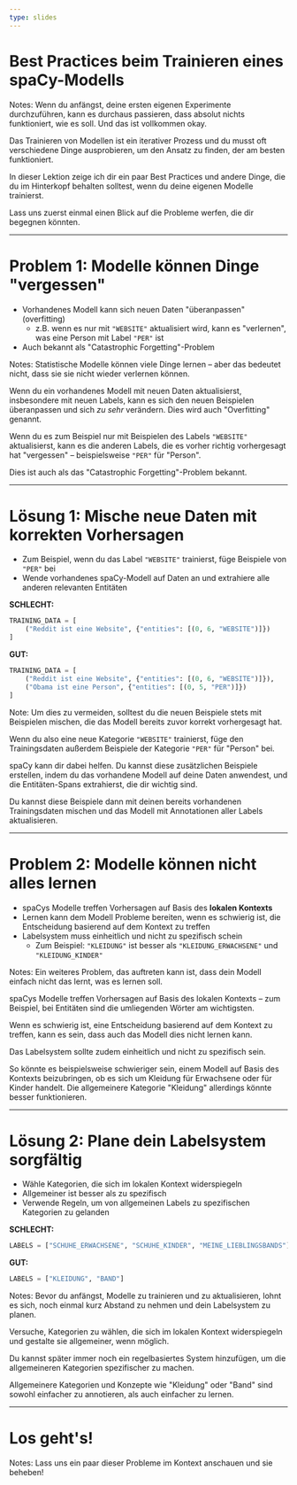 ```yaml
---
type: slides
---
```


# Best Practices beim Trainieren eines spaCy-Modells

Notes: Wenn du anfängst, deine ersten eigenen Experimente durchzuführen, kann es
durchaus passieren, dass absolut nichts funktioniert, wie es soll. Und das ist
vollkommen okay.

Das Trainieren von Modellen ist ein iterativer Prozess und du musst oft
verschiedene Dinge ausprobieren, um den Ansatz zu finden, der am besten
funktioniert.

In dieser Lektion zeige ich dir ein paar Best Practices und andere Dinge, die du
im Hinterkopf behalten solltest, wenn du deine eigenen Modelle trainierst.

Lass uns zuerst einmal einen Blick auf die Probleme werfen, die dir begegnen
könnten.

---

# Problem 1: Modelle können Dinge "vergessen"

- Vorhandenes Modell kann sich neuen Daten "überanpassen" (overfitting)
  - z.B. wenn es nur mit `"WEBSITE"` aktualisiert wird, kann es "verlernen", was
    eine Person mit Label `"PER"` ist
- Auch bekannt als "Catastrophic Forgetting"-Problem

Notes: Statistische Modelle können viele Dinge lernen – aber das bedeutet nicht,
dass sie sie nicht wieder verlernen können.

Wenn du ein vorhandenes Modell mit neuen Daten aktualisierst, insbesondere mit
neuen Labels, kann es sich den neuen Beispielen überanpassen und sich _zu sehr_
verändern. Dies wird auch "Overfitting" genannt.

Wenn du es zum Beispiel nur mit Beispielen des Labels `"WEBSITE"` aktualisierst,
kann es die anderen Labels, die es vorher richtig vorhergesagt hat "vergessen" –
beispielsweise `"PER"` für "Person".

Dies ist auch als das "Catastrophic Forgetting"-Problem bekannt.

---

# Lösung 1: Mische neue Daten mit korrekten Vorhersagen

- Zum Beispiel, wenn du das Label `"WEBSITE"` trainierst, füge Beispiele von
  `"PER"` bei
- Wende vorhandenes spaCy-Modell auf Daten an und extrahiere alle anderen
  relevanten Entitäten

**SCHLECHT:**

```python
TRAINING_DATA = [
    ("Reddit ist eine Website", {"entities": [(0, 6, "WEBSITE")]})
]
```

**GUT:**

```python
TRAINING_DATA = [
    ("Reddit ist eine Website", {"entities": [(0, 6, "WEBSITE")]}),
    ("Obama ist eine Person", {"entities": [(0, 5, "PER")]})
]
```

Note: Um dies zu vermeiden, solltest du die neuen Beispiele stets mit Beispielen
mischen, die das Modell bereits zuvor korrekt vorhergesagt hat.

Wenn du also eine neue Kategorie `"WEBSITE"` trainierst, füge den Trainingsdaten
außerdem Beispiele der Kategorie `"PER"` für "Person" bei.

spaCy kann dir dabei helfen. Du kannst diese zusätzlichen Beispiele erstellen,
indem du das vorhandene Modell auf deine Daten anwendest, und die
Entitäten-Spans extrahierst, die dir wichtig sind.

Du kannst diese Beispiele dann mit deinen bereits vorhandenen Trainingsdaten
mischen und das Modell mit Annotationen aller Labels aktualisieren.

---

# Problem 2: Modelle können nicht alles lernen

- spaCys Modelle treffen Vorhersagen auf Basis des **lokalen Kontexts**
- Lernen kann dem Modell Probleme bereiten, wenn es schwierig ist, die
  Entscheidung basierend auf dem Kontext zu treffen
- Labelsystem muss einheitlich und nicht zu spezifisch schein
  - Zum Beispiel: `"KLEIDUNG"` ist besser als `"KLEIDUNG_ERWACHSENE"` und
    `"KLEIDUNG_KINDER"`

Notes: Ein weiteres Problem, das auftreten kann ist, dass dein Modell einfach
nicht das lernt, was es lernen soll.

spaCys Modelle treffen Vorhersagen auf Basis des lokalen Kontexts – zum
Beispiel, bei Entitäten sind die umliegenden Wörter am wichtigsten.

Wenn es schwierig ist, eine Entscheidung basierend auf dem Kontext zu treffen,
kann es sein, dass auch das Modell dies nicht lernen kann.

Das Labelsystem sollte zudem einheitlich und nicht zu spezifisch sein.

So könnte es beispielsweise schwieriger sein, einem Modell auf Basis des
Kontexts beizubringen, ob es sich um Kleidung für Erwachsene oder für Kinder
handelt. Die allgemeinere Kategorie "Kleidung" allerdings könnte besser
funktionieren.

---

# Lösung 2: Plane dein Labelsystem sorgfältig

- Wähle Kategorien, die sich im lokalen Kontext widerspiegeln
- Allgemeiner ist besser als zu spezifisch
- Verwende Regeln, um von allgemeinen Labels zu spezifischen Kategorien zu
  gelanden

**SCHLECHT:**

```python
LABELS = ["SCHUHE_ERWACHSENE", "SCHUHE_KINDER", "MEINE_LIEBLINGSBANDS"]
```

**GUT:**

```python
LABELS = ["KLEIDUNG", "BAND"]
```

Notes: Bevor du anfängst, Modelle zu trainieren und zu aktualisieren, lohnt es
sich, noch einmal kurz Abstand zu nehmen und dein Labelsystem zu planen.

Versuche, Kategorien zu wählen, die sich im lokalen Kontext widerspiegeln und
gestalte sie allgemeiner, wenn möglich.

Du kannst später immer noch ein regelbasiertes System hinzufügen, um die
allgemeineren Kategorien spezifischer zu machen.

Allgemeinere Kategorien und Konzepte wie "Kleidung" oder "Band" sind sowohl
einfacher zu annotieren, als auch einfacher zu lernen.

---

# Los geht's!

Notes: Lass uns ein paar dieser Probleme im Kontext anschauen und sie beheben!
